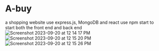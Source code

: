 # A-buy
a shopping website use express.js, MongoDB and react
use npm start to start both the front end and back end
![Screenshot 2023-09-20 at 12 14 17 PM](https://github.com/selinaliu0626/A-buy/assets/66767001/3bdb5aa3-0e33-4be9-82ea-13e9b36dc4d4)
![Screenshot 2023-09-20 at 12 15 20 PM](https://github.com/selinaliu0626/A-buy/assets/66767001/bf480532-aa50-4944-b6a6-c1c5a1473dc0)
![Screenshot 2023-09-20 at 12 15 26 PM](https://github.com/selinaliu0626/A-buy/assets/66767001/e18f9798-925e-4c9f-a3bf-e63635c03bfd)
